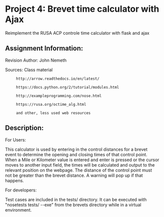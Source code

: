 # Project 4:  Brevet time calculator with Ajax

Reimplement the RUSA ACP controle time calculator with flask and ajax

## Assignment Information:

Revision Author: John Nemeth

Sources: 
Class material

         http://arrow.readthedocs.io/en/latest/

         https://docs.python.org/2/tutorial/modules.html

         http://exampleprogramming.com/nose.html

         https://rusa.org/octime_alg.html

         and other, less used web resources


## Description:

For Users: 

This calculator is used by entering in the control distances for a brevet event
to determine the opening and closing times of that control point. When a Mile 
or Kilometer value is entered and enter is pressed or the cursor moves to 
another input field, the times will be calculated and output to the relevant
position on the webpage. The distance of the control point must not be greater
than the brevet distance. A warning will pop up if that happens.

For developers:

Test cases are included in the tests/ directory. It can be executed with
"nosetests tests/ --exe" from the brevets directory while in a virtual
environment.   
